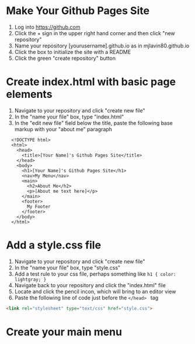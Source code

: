 # Make Your Github Pages Site

1. Log into https://github.com
2. Click the + sign in the upper right hand corner and then click "new repository"
3. Name your repository [yourusername].github.io as in mjlavin80.github.io
4. Click the box to initialize the site with a README
5. Click the green "create repository" button

# Create index.html with basic page elements

1. Navigate to your repository and click "create new file"
2. In the "name your file" box, type "index.html"
3. In the "edit new file" field below the title, paste the following base markup with your "about me" paragraph

```
  <!DOCTYPE html>
  <html>
    <head>
      <title>[Your Name]'s Github Pages Site</title>
    </head>
    <body>
      <h1>[Your Name]'s Github Pages Site</h1>
      <nav>My Menu</nav>
      <main>
        <h2>About Me</h2>
        <p>[About me text here]</p>
      </main>
      <footer>
        My Footer
      </footer>
    </body>
  </html>
```

# Add a style.css file

1. Navigate to your repository and click "create new file"
2. In the "name your file" box, type "style.css"
3. Add a test rule to your css file, perhaps something like ``` h1 { color: lightgray; } ```
4. Navigate back to your repository and click the "index.html" file 
5. Locate and click the pencil incon, which will bring to an editor view
6. Paste the following line of code just before the ```</head> ``` tag

```html
<link rel="stylesheet" type="text/css" href="style.css">
```

# Create your main menu
